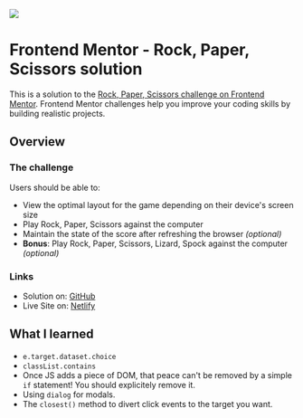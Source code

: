 ![](./screenshot.jpdg)

# Frontend Mentor - Rock, Paper, Scissors solution

This is a solution to the [Rock, Paper, Scissors challenge on Frontend Mentor](https://www.frontendmentor.io/challenges/rock-paper-scissors-game-pTgwgvgH). Frontend Mentor challenges help you improve your coding skills by building realistic projects.

## Overview

### The challenge

Users should be able to:

- View the optimal layout for the game depending on their device's screen size
- Play Rock, Paper, Scissors against the computer
- Maintain the state of the score after refreshing the browser _(optional)_
- **Bonus**: Play Rock, Paper, Scissors, Lizard, Spock against the computer _(optional)_

### Links

- Solution on: [GitHub](https://your-solution-url.com)
- Live Site on: [Netlify](https://your-live-site-url.com)

## What I learned

- `e.target.dataset.choice`
- `classList.contains`
- Once JS adds a piece of DOM, that peace can't be removed by a simple `if` statement! You should explicitely remove it.
- Using `dialog` for modals.
- The `closest()` method to divert click events to the target you want.
